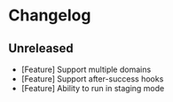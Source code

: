 # Changelog

## Unreleased

* [Feature] Support multiple domains
* [Feature] Support after-success hooks
* [Feature] Ability to run in staging mode

